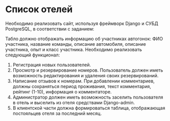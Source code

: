 # Список отелей
Необходимо реализовать сайт, используя фреймворк Django и СУБД PostgreSQL, в соответствии с заданием:

Табло должно отображать информацию об участниках автогонок: ФИО участника, название команды, описание автомобиля, описание участника, опыт и класс участника. Необходимо реализовать следующий функционал:

1. Регистрация новых пользователей.
2. Просмотр и резервирование номеров. Пользователь должен иметь
возможность редактирования и удаления своих резервирований.
3. Написание отзывов к номерам. При добавлении комментариев, должны
сохраняться период проживания, текст комментария, рейтинг (1-10),
информация о комментаторе.
4. Администратор должен иметь возможность заселить пользователя в отель и
выселить из отеля средствами Django-admin.
5. В клиентской части должна формироваться таблица, отображающая
постояльцев отеля за последний месяц.